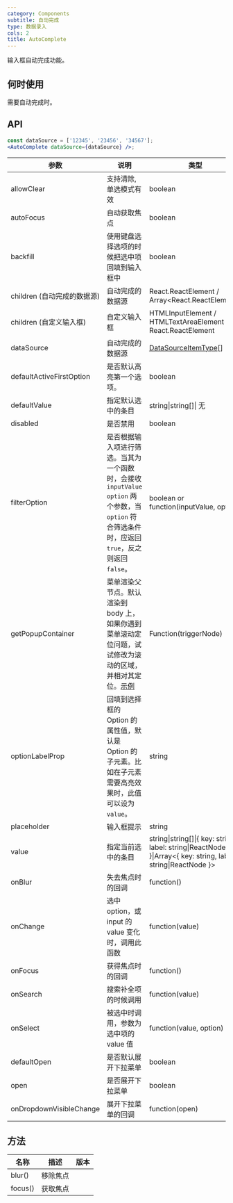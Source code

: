 ```yaml
---
category: Components
subtitle: 自动完成
type: 数据录入
cols: 2
title: AutoComplete
---
```


输入框自动完成功能。

## 何时使用

需要自动完成时。

## API

```jsx
const dataSource = ['12345', '23456', '34567'];
<AutoComplete dataSource={dataSource} />;
```

| 参数 | 说明 | 类型 | 默认值 | 版本 |
| --- | --- | --- | --- | --- |
| allowClear | 支持清除, 单选模式有效 | boolean | false |  |
| autoFocus | 自动获取焦点 | boolean | false |  |
| backfill | 使用键盘选择选项的时候把选中项回填到输入框中 | boolean | false |  |
| children (自动完成的数据源) | 自动完成的数据源 | React.ReactElement<OptionProps> / Array&lt;React.ReactElement<OptionProps>> | - |  |  |
| children (自定义输入框) | 自定义输入框 | HTMLInputElement / HTMLTextAreaElement / React.ReactElement<InputProps> | `<Input />` | @todo.muyu |
| dataSource | 自动完成的数据源 | [DataSourceItemType](https://git.io/vMMKF)\[] |  |  |
| defaultActiveFirstOption | 是否默认高亮第一个选项。 | boolean | true |  |
| defaultValue | 指定默认选中的条目 | string\|string\[]\| 无 |  |
| disabled | 是否禁用 | boolean | false |  |
| filterOption | 是否根据输入项进行筛选。当其为一个函数时，会接收 `inputValue` `option` 两个参数，当 `option` 符合筛选条件时，应返回 `true`，反之则返回 `false`。 | boolean or function(inputValue, option) | true |  |
| getPopupContainer | 菜单渲染父节点。默认渲染到 body 上，如果你遇到菜单滚动定位问题，试试修改为滚动的区域，并相对其定位。[示例](https://codesandbox.io/s/4j168r7jw0) | Function(triggerNode) | () => document.body | 3.19.4 |
| optionLabelProp | 回填到选择框的 Option 的属性值，默认是 Option 的子元素。比如在子元素需要高亮效果时，此值可以设为 `value`。 | string | `children` |  |
| placeholder | 输入框提示 | string | - |  |
| value | 指定当前选中的条目 | string\|string\[]\|{ key: string, label: string\|ReactNode }\|Array&lt;{ key: string, label: string\|ReactNode }> | 无 |  |
| onBlur | 失去焦点时的回调 | function() | - | 3.6.5 |
| onChange | 选中 option，或 input 的 value 变化时，调用此函数 | function(value) | 无 |  |
| onFocus | 获得焦点时的回调 | function() | - | 3.6.5 |
| onSearch | 搜索补全项的时候调用 | function(value) | 无 |  |
| onSelect | 被选中时调用，参数为选中项的 value 值 | function(value, option) | 无 |  |
| defaultOpen | 是否默认展开下拉菜单 | boolean | - | 3.9.3 |
| open | 是否展开下拉菜单 | boolean | - | 3.9.3 |
| onDropdownVisibleChange | 展开下拉菜单的回调 | function(open) | - | 3.9.3 |

## 方法

| 名称    | 描述     | 版本 |
| ------- | -------- | ---- |
| blur()  | 移除焦点 |      |
| focus() | 获取焦点 |      |
